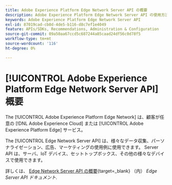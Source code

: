 ```yaml
---
title: Adobe Experience Platform Edge Network Server API の概要
description: Adobe Experience Platform Edge Network Server API の使用方法について説明します。
keywords: Adobe Experience Platform Edge Network Server API
exl-id: 87019cad-cb0d-4de5-b116-d8c7ef1e4049
feature: APIs/SDKs, Recommendations, Administration & Configuration
source-git-commit: 09a50aa67ccd5c687244a85caad24df56c0d78f5
workflow-type: tm+mt
source-wordcount: '116'
ht-degree: 0%

---
```


# [!UICONTROL Adobe Experience Platform Edge Network Server API] 概要

The [!UICONTROL Adobe Experience Platform Edge Network] は、顧客が任意の [!DNL Adobe Experience Cloud] または [!UICONTROL Adobe Experience Platform Edge] サービス。

The [!UICONTROL Edge Network Server API] は、様々なデータ収集、パーソナライゼーション、広告、マーケティングの使用例に使用できます。 Server API は、サーバ、IoT デバイス、セットトップボックス、その他の様々なデバイスで使用できます。

詳しくは、 [Edge Network Server API の概要](https://experienceleague.adobe.com/docs/experience-platform/edge-network-server-api/overview.html){target=_blank} （内） *Edge Server API ドキュメント*.
